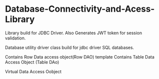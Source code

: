 # Database-Connectivity-and-Acess-Library
Library build for JDBC Driver. Also Generates JWT token for session validation. 

Database utility driver class build for jdbc driver SQL databases.

Contains Row Data access object(Row DAO) template
Contains Table Data Access Object (Table DAo)

Virtual Data Access Oobject
